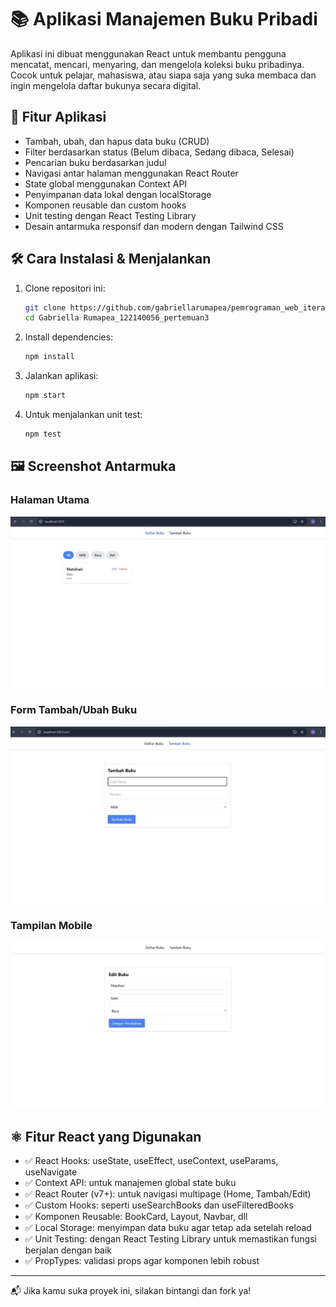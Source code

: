 # 📚 Aplikasi Manajemen Buku Pribadi

Aplikasi ini dibuat menggunakan React untuk membantu pengguna mencatat, mencari, menyaring, dan mengelola koleksi buku pribadinya. Cocok untuk pelajar, mahasiswa, atau siapa saja yang suka membaca dan ingin mengelola daftar bukunya secara digital.

## 🚀 Fitur Aplikasi

- Tambah, ubah, dan hapus data buku (CRUD)
- Filter berdasarkan status (Belum dibaca, Sedang dibaca, Selesai)
- Pencarian buku berdasarkan judul
- Navigasi antar halaman menggunakan React Router
- State global menggunakan Context API
- Penyimpanan data lokal dengan localStorage
- Komponen reusable dan custom hooks
- Unit testing dengan React Testing Library
- Desain antarmuka responsif dan modern dengan Tailwind CSS

## 🛠️ Cara Instalasi & Menjalankan

1. Clone repositori ini:

   ```bash
   git clone https://github.com/gabriellarumapea/pemrograman_web_itera_122140056.git
   cd Gabriella Rumapea_122140056_pertemuan3
   ```

2. Install dependencies:

   ```bash
   npm install
   ```

3. Jalankan aplikasi:

   ```bash
   npm start
   ```

4. Untuk menjalankan unit test:

   ```bash
   npm test
   ```

## 🖼️ Screenshot Antarmuka

### Halaman Utama
![HomePage Screenshot](homepage.jpg)

### Form Tambah/Ubah Buku
![Form Screenshot](form.jpg)

### Tampilan Mobile
![Mobile Screenshot](edit.jpg)

## ⚛️ Fitur React yang Digunakan

- ✅ React Hooks: useState, useEffect, useContext, useParams, useNavigate
- ✅ Context API: untuk manajemen global state buku
- ✅ React Router (v7+): untuk navigasi multipage (Home, Tambah/Edit)
- ✅ Custom Hooks: seperti useSearchBooks dan useFilteredBooks
- ✅ Komponen Reusable: BookCard, Layout, Navbar, dll
- ✅ Local Storage: menyimpan data buku agar tetap ada setelah reload
- ✅ Unit Testing: dengan React Testing Library untuk memastikan fungsi berjalan dengan baik
- ✅ PropTypes: validasi props agar komponen lebih robust

---

📬 Jika kamu suka proyek ini, silakan bintangi dan fork ya!
